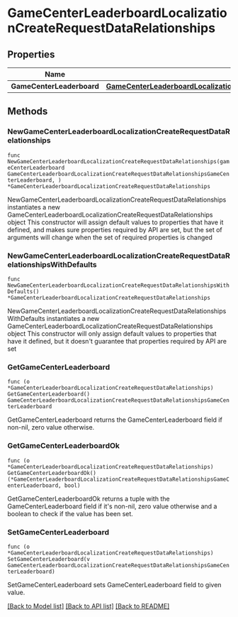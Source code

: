 # GameCenterLeaderboardLocalizationCreateRequestDataRelationships

## Properties

Name | Type | Description | Notes
------------ | ------------- | ------------- | -------------
**GameCenterLeaderboard** | [**GameCenterLeaderboardLocalizationCreateRequestDataRelationshipsGameCenterLeaderboard**](GameCenterLeaderboardLocalizationCreateRequestDataRelationshipsGameCenterLeaderboard.md) |  | 

## Methods

### NewGameCenterLeaderboardLocalizationCreateRequestDataRelationships

`func NewGameCenterLeaderboardLocalizationCreateRequestDataRelationships(gameCenterLeaderboard GameCenterLeaderboardLocalizationCreateRequestDataRelationshipsGameCenterLeaderboard, ) *GameCenterLeaderboardLocalizationCreateRequestDataRelationships`

NewGameCenterLeaderboardLocalizationCreateRequestDataRelationships instantiates a new GameCenterLeaderboardLocalizationCreateRequestDataRelationships object
This constructor will assign default values to properties that have it defined,
and makes sure properties required by API are set, but the set of arguments
will change when the set of required properties is changed

### NewGameCenterLeaderboardLocalizationCreateRequestDataRelationshipsWithDefaults

`func NewGameCenterLeaderboardLocalizationCreateRequestDataRelationshipsWithDefaults() *GameCenterLeaderboardLocalizationCreateRequestDataRelationships`

NewGameCenterLeaderboardLocalizationCreateRequestDataRelationshipsWithDefaults instantiates a new GameCenterLeaderboardLocalizationCreateRequestDataRelationships object
This constructor will only assign default values to properties that have it defined,
but it doesn't guarantee that properties required by API are set

### GetGameCenterLeaderboard

`func (o *GameCenterLeaderboardLocalizationCreateRequestDataRelationships) GetGameCenterLeaderboard() GameCenterLeaderboardLocalizationCreateRequestDataRelationshipsGameCenterLeaderboard`

GetGameCenterLeaderboard returns the GameCenterLeaderboard field if non-nil, zero value otherwise.

### GetGameCenterLeaderboardOk

`func (o *GameCenterLeaderboardLocalizationCreateRequestDataRelationships) GetGameCenterLeaderboardOk() (*GameCenterLeaderboardLocalizationCreateRequestDataRelationshipsGameCenterLeaderboard, bool)`

GetGameCenterLeaderboardOk returns a tuple with the GameCenterLeaderboard field if it's non-nil, zero value otherwise
and a boolean to check if the value has been set.

### SetGameCenterLeaderboard

`func (o *GameCenterLeaderboardLocalizationCreateRequestDataRelationships) SetGameCenterLeaderboard(v GameCenterLeaderboardLocalizationCreateRequestDataRelationshipsGameCenterLeaderboard)`

SetGameCenterLeaderboard sets GameCenterLeaderboard field to given value.



[[Back to Model list]](../README.md#documentation-for-models) [[Back to API list]](../README.md#documentation-for-api-endpoints) [[Back to README]](../README.md)


